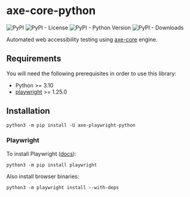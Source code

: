 # axe-core-python

![PyPI](https://img.shields.io/pypi/v/axe-core-python) 
![PyPI - License](https://img.shields.io/pypi/l/axe-core-python) 
![PyPI - Python Version](https://img.shields.io/pypi/pyversions/axe-core-python)
![PyPI - Downloads](https://img.shields.io/pypi/dm/axe-core-python) 


Automated web accessibility testing using [axe-core](https://github.com/dequelabs/axe-core) engine.

## Requirements

You will need the following prerequisites in order to use this library:

- Python >= 3.10
-  [playwright](https://github.com/microsoft/playwright-python) >= 1.25.0

## Installation

```console
python3 -m pip install -U axe-playwright-python
```

### Playwright

To install Playwright ([docs](https://playwright.bootcss.com/python/docs/installation)):

```console
python3 -m pip install playwright
```

Also install browser binaries:

```console
python3 -m playwright install --with-deps
```
